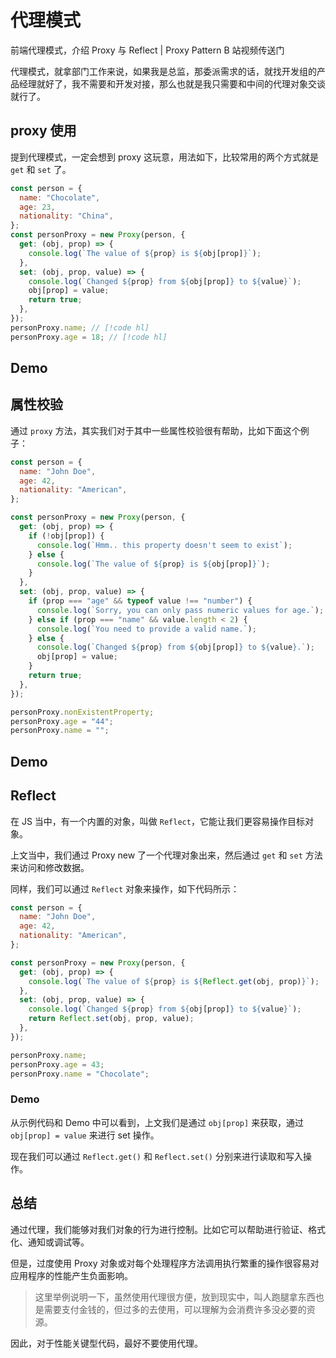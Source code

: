 # 代理模式

<script setup>
import Demo1 from './demo1.vue';
import Demo2 from './demo2.vue';
import Demo3 from './demo3.vue';
</script>

<VideoLink bvId="BV1FM41187Rx">前端代理模式，介绍 Proxy 与 Reflect | Proxy Pattern B 站视频传送门</VideoLink>

代理模式，就拿部门工作来说，如果我是总监，那委派需求的话，就找开发组的产品经理就好了，我不需要和开发对接，那么也就是我只需要和中间的代理对象交谈就行了。

## proxy 使用

提到代理模式，一定会想到 proxy 这玩意，用法如下，比较常用的两个方式就是 `get` 和 `set` 了。

```js
const person = {
  name: "Chocolate",
  age: 23,
  nationality: "China",
};
const personProxy = new Proxy(person, {
  get: (obj, prop) => {
    console.log(`The value of ${prop} is ${obj[prop]}`);
  },
  set: (obj, prop, value) => {
    console.log(`Changed ${prop} from ${obj[prop]} to ${value}`);
    obj[prop] = value;
    return true;
  },
});
personProxy.name; // [!code hl]
personProxy.age = 18; // [!code hl]
```

## Demo

<DemoContainer pkg='patterns/proxy-pattern' path='demo1.vue'>
    <Demo1/>
</DemoContainer>

## 属性校验

通过 `proxy` 方法，其实我们对于其中一些属性校验很有帮助，比如下面这个例子：

```js
const person = {
  name: "John Doe",
  age: 42,
  nationality: "American",
};

const personProxy = new Proxy(person, {
  get: (obj, prop) => {
    if (!obj[prop]) {
      console.log(`Hmm.. this property doesn't seem to exist`);
    } else {
      console.log(`The value of ${prop} is ${obj[prop]}`);
    }
  },
  set: (obj, prop, value) => {
    if (prop === "age" && typeof value !== "number") {
      console.log(`Sorry, you can only pass numeric values for age.`);
    } else if (prop === "name" && value.length < 2) {
      console.log(`You need to provide a valid name.`);
    } else {
      console.log(`Changed ${prop} from ${obj[prop]} to ${value}.`);
      obj[prop] = value;
    }
    return true;
  },
});

personProxy.nonExistentProperty;
personProxy.age = "44";
personProxy.name = "";
```

## Demo

<DemoContainer pkg='patterns/proxy-pattern' path='demo2.vue'>
    <Demo2/>
</DemoContainer>

## Reflect

在 JS 当中，有一个内置的对象，叫做 `Reflect`，它能让我们更容易操作目标对象。

上文当中，我们通过 Proxy new 了一个代理对象出来，然后通过 `get` 和 `set` 方法来访问和修改数据。

同样，我们可以通过 `Reflect` 对象来操作，如下代码所示：

```js
const person = {
  name: "John Doe",
  age: 42,
  nationality: "American",
};

const personProxy = new Proxy(person, {
  get: (obj, prop) => {
    console.log(`The value of ${prop} is ${Reflect.get(obj, prop)}`);
  },
  set: (obj, prop, value) => {
    console.log(`Changed ${prop} from ${obj[prop]} to ${value}`);
    return Reflect.set(obj, prop, value);
  },
});

personProxy.name;
personProxy.age = 43;
personProxy.name = "Chocolate";
```

### Demo

<DemoContainer pkg='patterns/proxy-pattern' path='demo3.vue'>
    <Demo3/>
</DemoContainer>

从示例代码和 Demo 中可以看到，上文我们是通过 `obj[prop]` 来获取，通过 `obj[prop] = value` 来进行 set 操作。

现在我们可以通过 `Reflect.get()` 和 `Reflect.set()` 分别来进行读取和写入操作。

## 总结

通过代理，我们能够对我们对象的行为进行控制。比如它可以帮助进行验证、格式化、通知或调试等。

但是，过度使用 Proxy 对象或对每个处理程序方法调用执行繁重的操作很容易对应用程序的性能产生负面影响。

> 这里举例说明一下，虽然使用代理很方便，放到现实中，叫人跑腿拿东西也是需要支付金钱的，但过多的去使用，可以理解为会消费许多没必要的资源。

因此，对于性能关键型代码，最好不要使用代理。
